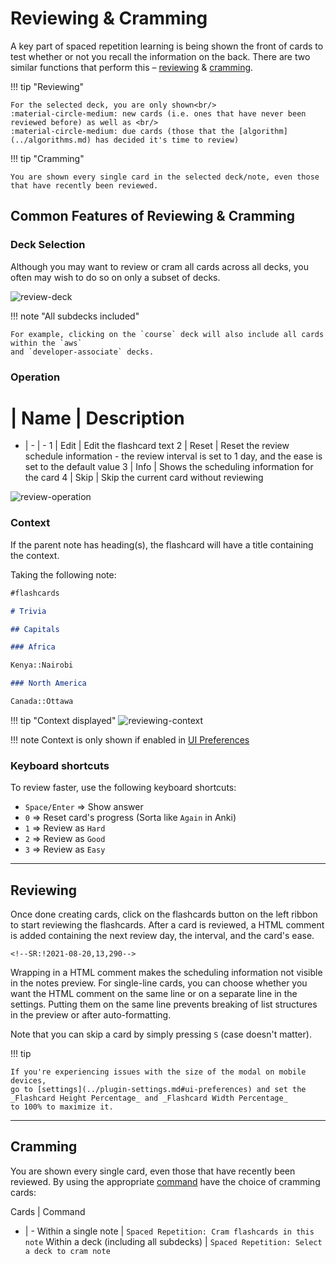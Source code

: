 # Reviewing & Cramming

A key part of spaced repetition learning is being shown the front of cards to test whether or not you recall the information on the back. There are two similar functions that perform this – [reviewing](#reviewing) & [cramming](#cramming).

<div class="grid" markdown>
!!! tip "Reviewing"

    For the selected deck, you are only shown<br/>
    :material-circle-medium: new cards (i.e. ones that have never been reviewed before) as well as <br/>
    :material-circle-medium: due cards (those that the [algorithm](../algorithms.md) has decided it's time to review)

!!! tip "Cramming"

    You are shown every single card in the selected deck/note, even those that have recently been reviewed.

</div>

## Common Features of Reviewing & Cramming

### Deck Selection

Although you may want to review or cram all cards across all decks, you often may wish to do so on only a subset of decks.

![review-deck](https://github.com/user-attachments/assets/07c9f436-6b2a-43b5-b6f6-339bcd1cadfa)

!!! note "All subdecks included"

    For example, clicking on the `course` deck will also include all cards within the `aws`
    and `developer-associate` decks.

### Operation


# | Name | Description
- | - | -
1 | Edit | Edit the flashcard text
2 | Reset | Reset the review schedule information - the review interval is set to 1 day, and the ease is set to the default value
3 | Info | Shows the scheduling information for the card
4 | Skip | Skip the current card without reviewing

![review-operation](https://github.com/user-attachments/assets/d8f438dc-f1f0-43c4-a752-a5eeb64346e4)

### Context

If the parent note has heading(s), the flashcard will have a title containing the context.


Taking the following note:

```markdown
#flashcards

# Trivia

## Capitals

### Africa

Kenya::Nairobi

### North America

Canada::Ottawa
```
!!! tip "Context displayed"
    ![reviewing-context](https://github.com/user-attachments/assets/2ccfc23a-a106-4133-91ec-8bd0efd0e372)




!!! note
    Context is only shown if enabled in [UI Preferences](../plugin-settings.md#ui-preferences)

### Keyboard shortcuts

To review faster, use the following keyboard shortcuts:

-   `Space/Enter` => Show answer
-   `0` => Reset card's progress (Sorta like `Again` in Anki)
-   `1` => Review as `Hard`
-   `2` => Review as `Good`
-   `3` => Review as `Easy`

---

## Reviewing

Once done creating cards, click on the flashcards button on the left ribbon to start reviewing the flashcards. After a card is reviewed, a HTML comment is added containing the next review day, the interval, and the card's ease.

```
<!--SR:!2021-08-20,13,290-->
```

Wrapping in a HTML comment makes the scheduling information not visible in the notes preview. For single-line cards, you can choose whether you want the HTML comment on the same line or on a separate line in the settings. Putting them on the same line prevents breaking of list structures in the preview or after auto-formatting.

Note that you can skip a card by simply pressing `S` (case doesn't matter).

!!! tip

    If you're experiencing issues with the size of the modal on mobile devices,
    go to [settings](../plugin-settings.md#ui-preferences) and set the _Flashcard Height Percentage_ and _Flashcard Width Percentage_
    to 100% to maximize it.

---

## Cramming

You are shown every single card, even those that have recently been reviewed. 
By using the appropriate [command](../plugin-commands.md) have the choice of cramming cards:

Cards | Command
- | -
Within a single note | `Spaced Repetition: Cram flashcards in this note`
Within a deck (including all subdecks) |  `Spaced Repetition: Select a deck to cram note`

